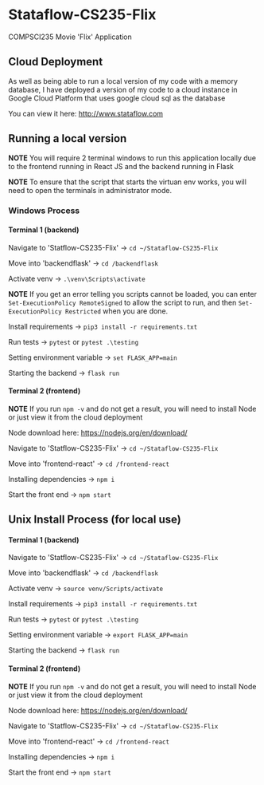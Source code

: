 # Stataflow-CS235-Flix

COMPSCI235 Movie 'Flix' Application

## Cloud Deployment

As well as being able to run a local version of my code with a memory database, I have deployed a version of my code to a cloud instance in Google Cloud Platform that uses google cloud sql as the database

You can view it here: http://www.stataflow.com

## Running a local version

**NOTE** You will require 2 terminal windows to run this application locally due to the frontend running in React JS and the backend running in Flask

**NOTE** To ensure that the script that starts the virtuan env works, you will need to open the terminals in administrator mode.

### Windows Process

#### Terminal 1 (backend)

Navigate to 'Statflow-CS235-Flix' -> `cd ~/Stataflow-CS235-Flix`

Move into 'backendflask' -> `cd /backendflask`

Activate venv -> `.\venv\Scripts\activate`

**NOTE** If you get an error telling you scripts cannot be loaded, you can enter `Set-ExecutionPolicy RemoteSigned` to allow the script to run, and then `Set-ExecutionPolicy Restricted` when you are done.

Install requirements -> `pip3 install -r requirements.txt`

Run tests -> `pytest` or `pytest .\testing`

Setting environment variable -> `set FLASK_APP=main`

Starting the backend -> `flask run`

#### Terminal 2 (frontend)

**NOTE** If you run `npm -v` and do not get a result, you will need to install Node or just view it from the cloud deployment

Node download here: https://nodejs.org/en/download/

Navigate to 'Statflow-CS235-Flix' -> `cd ~/Stataflow-CS235-Flix`

Move into 'frontend-react' -> `cd /frontend-react`

Installing dependencies -> `npm i`

Start the front end -> `npm start`

## Unix Install Process (for local use)

#### Terminal 1 (backend)

Navigate to 'Statflow-CS235-Flix' -> `cd ~/Stataflow-CS235-Flix`

Move into 'backendflask' -> `cd /backendflask`

Activate venv -> `source venv/Scripts/activate`

Install requirements -> `pip3 install -r requirements.txt`

Run tests -> `pytest` or `pytest .\testing`

Setting environment variable -> `export FLASK_APP=main`

Starting the backend -> `flask run`

#### Terminal 2 (frontend)

**NOTE** If you run `npm -v` and do not get a result, you will need to install Node or just view it from the cloud deployment

Node download here: https://nodejs.org/en/download/

Navigate to 'Statflow-CS235-Flix' -> `cd ~/Stataflow-CS235-Flix`

Move into 'frontend-react' -> `cd /frontend-react`

Installing dependencies -> `npm i`

Start the front end -> `npm start`
